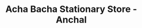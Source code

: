 ---
title: "Acha Bacha Stationary Store - Anchal"
url: /anchal/acha-bacha-stationary-store-anchal/
shop: Schreibwaren
---